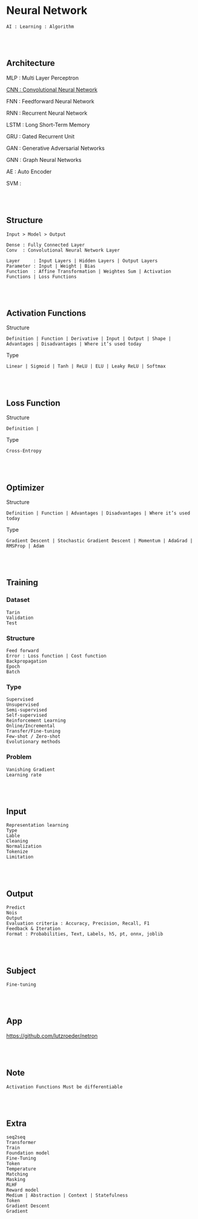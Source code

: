 <!--------------------------------------------------------------------------------- Description -->
# Neural Network
    AI : Learning : Algorithm

<!--------------------------------------------------------------------------------- Architecture -->
<br><br>

## Architecture
MLP : Multi Layer Perceptron

[CNN : Convolutional Neural Network]

FNN  : Feedforward Neural Network

RNN  : Recurrent Neural Network

LSTM : Long Short-Term Memory

GRU  : Gated Recurrent Unit

GAN  : Generative Adversarial Networks

GNN  : Graph Neural Networks

AE   : Auto Encoder

SVM  : 

<!--------------------------------------------------------------------------------- Structure -->
<br><br>

## Structure
```
Input > Model > Output
```
```
Dense : Fully Connected Layer
Conv  : Convolutional Neural Network Layer
```
```
Layer     : Input Layers | Hidden Layers | Output Layers
Parameter : Input | Weight | Bias
Function  : Affine Transformation | Weightes Sum | Activation Functions | Loss Functions
```

<!--------------------------------------------------------------------------------- Activation Functions -->
<br><br>

## Activation Functions
<!-------------------------- Structure -->
Structure
```
Definition | Function | Derivative | Input | Output | Shape | Advantages | Disadvantages | Where it’s used today
```
<!-------------------------- Type -->
Type
```
Linear | Sigmoid | Tanh | ReLU | ELU | Leaky ReLU | Softmax
```

<!--------------------------------------------------------------------------------- Loss Function -->
<br><br>

## Loss Function
<!-------------------------- Structure -->
Structure
```
Definition |
```
<!-------------------------- Type -->
Type
```
Cross-Entropy
```

<!--------------------------------------------------------------------------------- Optimizer -->
<br><br>

## Optimizer
<!-------------------------- Structure -->
Structure
```
Definition | Function | Advantages | Disadvantages | Where it’s used today
```
<!-------------------------- Type -->
Type
```
Gradient Descent | Stochastic Gradient Descent | Momentum | AdaGrad | RMSProp | Adam
```

<!--------------------------------------------------------------------------------- Training -->
<br><br>

## Training
<!-------------------------- Dataset -->
### Dataset
```
Tarin
Validation
Test
```
<!-------------------------- Structure -->
### Structure
```
Feed forward
Error : Loss function | Cost function
Backpropagation
Epoch
Batch
```
<!-------------------------- Type -->
### Type
```
Supervised
Unsupervised
Semi-supervised
Self-supervised
Reinforcement Learning
Online/Incremental
Transfer/Fine-tuning
Few-shot / Zero-shot
Evolutionary methods
```
<!-------------------------- Problem -->
### Problem
```
Vanishing Gradient
Learning rate
```

<!--------------------------------------------------------------------------------- Input -->
<br><br>

## Input
```
Representation learning
Type
Lable
Cleaning
Normalization
Tokenize
Limitation
```

<!--------------------------------------------------------------------------------- Output -->
<br><br>

## Output
```
Predict
Nois
Output 
Evaluation criteria : Accuracy, Precision, Recall, F1
Feedback & Iteration
Format : Probabilities, Text, Labels, h5, pt, onnx, joblib
```

<!--------------------------------------------------------------------------------- Subject -->
<br><br>

## Subject
```
Fine-tuning
```

<!--------------------------------------------------------------------------------- App -->
<br><br>

## App
https://github.com/lutzroeder/netron

<!--------------------------------------------------------------------------------- Note -->
<br><br>

## Note
```
Activation Functions Must be differentiable
```

<!--------------------------------------------------------------------------------- Extra -->
<br><br>

## Extra
```
seq2seq
Transformer
Train
Foundation model
Fine-Tuning
Token
Temperature
Matching
Masking
RLHF
Reward model
Medium | Abstraction | Context | Statefulness
Token
Gradient Descent
Gradient
```

<!--------------------------------------------------------------------------------- Links -->
[CNN : Convolutional Neural Network]: https://github.com/kashanimorteza/ai_document/tree/main/cnn.md



